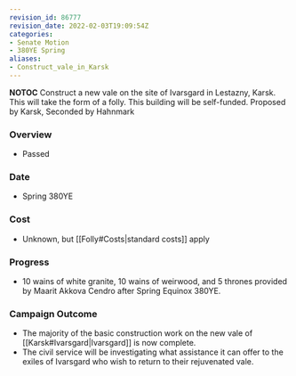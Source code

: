 ```yaml
---
revision_id: 86777
revision_date: 2022-02-03T19:09:54Z
categories:
- Senate Motion
- 380YE Spring
aliases:
- Construct_vale_in_Karsk
---
```



__NOTOC__
Construct a new vale on the site of Ivarsgard in Lestazny, Karsk.
This will take the form of a folly. This building will be self-funded.
Proposed by Karsk, Seconded by Hahnmark 

### Overview
* Passed

### Date
* Spring 380YE

### Cost
* Unknown, but [[Folly#Costs|standard costs]] apply

### Progress
* 10 wains of white granite, 10 wains of weirwood, and 5 thrones provided by Maarit Akkova Cendro after Spring Equinox 380YE.

### Campaign Outcome
* The majority of the basic construction work on the new vale of [[Karsk#Ivarsgard|Ivarsgard]] is now complete. 
* The civil service will be investigating what assistance it can offer to the exiles of Ivarsgard who wish to return to their rejuvenated vale.
